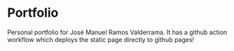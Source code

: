 # Portfolio

Personal portfolio for José Manuel Ramos Valderrama. It has a github action workflow which deploys the static page directly to github pages!
